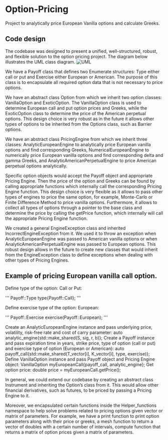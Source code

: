 # Option-Pricing
Project to analytically price European Vanilla options and calculate Greeks.

## Code design
The codebase was designed to present a unified, well-structured, robust, and flexible solution to the option pricing project. The diagram below illustrates the UML class diagram.
![UML](https://github.com/Nikita-boss/Option-Pricing/assets/68224348/a56713cf-9343-4fe0-9b29-dd6011487c44)

We have a Payoff class that defines two Enumerate structures: Type either call or put and Exercise either European or American. The purpose of this class is to encapsulate all required option data that is not necessary to price options.

We have an abstract class Option from which we inherit two option classes: VanillaOption and ExoticOption. The VanillaOption class is used to determine European call and put option prices and Greeks, while the ExoticOption class to determine the price of the American perpetual options. This design choice is very robust as in the future it allows other types of options to be inherited from the Options class, such as Barrier options.

We have an abstract class PricingEngine from which we inherit three classes: AnalyticEuropeanEngine to analytically price European vanilla options and find corresponding Greeks, NumericalEuropeanEngine to numerically price European vanilla options and find corresponding delta and gamma Greeks, and AnalyticAmericanPerpetualEngine to price American perpetual options analytically.

Specific option objects would accept the Payoff object and appropriate Pricing Engine. Then the price of the option and Greeks can be found by calling appropriate functions which internally call the corresponding Pricing Engine function. This design choice is very flexible as it allows to pass other types of engines to price the same option, for example, Monte-Carlo or Finite Difference Method to price vanilla options. Furthermore, it allows to collect all types of options through a pointer to the base class and determine the price by calling the getPrice function, which internally will call the appropriate Pricing Engine function.

We created a general EngineException class and inherited IncorrectEngineException from it. We used it to throw an exception when AnalyticEuropeanEngine was passed to American vanilla options or when AnalyticAmericanPerpetualEngine was passed to European options. This robust design allows in the future to create new classes that would inherit from the EngineException class to define exceptions when dealing with other types of Pricing Engines.

## Example of pricing European vanilla call option.
Define type of the option: Call or Put: 

'''
Payoff::Type type{Payoff::Call};
'''

Define exercise type of the option: European:

'''
Payoff::Exercise exercise(Payoff::European);
'''

Create an AnalyticEuropeanEngine instance and pass underlying price, volatility, risk-free rate and cost of carry parameter:
auto analytic_engine{std::make_shared<AnalyticEuropeanEngine>(S, sig, r, b)};
Create a Payoff instance and pass expiration time in years, strike price, type of option (call or put) and exercise type of option (European or American):
auto payoff_call{std::make_shared<Payoff>(T_vector[i], K_vector[i], type, exercise)};
Define VanillaOption instance and pass Payoff object and Pricing Engine object:
VanillaOption myEuropeanCall{payoff_call, analytic_engine};
Get option price:
double price = myEuropeanCall.getPrice();

In general, we could extend our codebase by creating an abstract class Instrument and inheriting the Option’s class from it. This would allow other financial derivatives, such as futures, to be priced by passing a Pricing Engine to it.

Moreover, we encapsulated certain functions inside the Helper_functions namespace to help solve problems related to pricing options given vector or matrix of parameters. For example, we have a print function to print option parameters along with their price or greeks, a mesh function to return a vector of doubles with a certain number of intervals, compute function that returns a matrix of option prices given a matrix of parameters.

